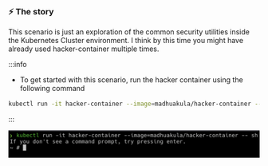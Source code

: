 ### ⚡️ The story

This scenario is just an exploration of the common security utilities inside the Kubernetes Cluster environment. I think by this time you might have already used hacker-container multiple times.

:::info

* To get started with this scenario, run the hacker container using the following command

```bash
kubectl run -it hacker-container --image=madhuakula/hacker-container -- sh
```

:::

![Scenario 14 Welcome](./sc-14-1.png)
